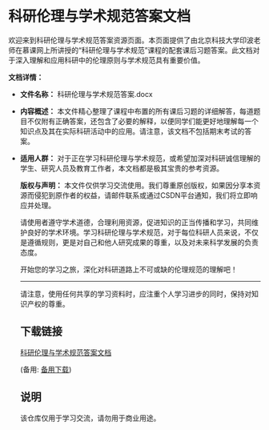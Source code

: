 # 科研伦理与学术规范答案文档

欢迎来到科研伦理与学术规范答案资源页面。本页面提供了由北京科技大学印波老师在慕课网上所讲授的“科研伦理与学术规范”课程的配套课后习题答案。此文档对于深入理解和应用科研中的伦理原则与学术规范具有重要价值。

**文档详情：**
- **文件名称：** 科研伦理与学术规范答案.docx
- **内容概述：** 本文件精心整理了课程中布置的所有课后习题的详细解答，每道题目不仅附有正确答案，还包含了必要的解释，以便同学们能更好地理解每一个知识点及其在实际科研活动中的应用。请注意，该文档不包括期末考试的答案。
- **适用人群：** 对于正在学习科研伦理与学术规范，或希望加深对科研诚信理解的学生、研究人员及教育工作者，本文档都是极其宝贵的参考资源。

  **版权与声明：**
  本文件仅供学习交流使用。我们尊重原创版权，如果因分享本资源而侵犯到原作者的权益，请邮件联系或通过CSDN平台通知，我们将立即响应并处理。

  请使用者遵守学术道德，合理利用资源，促进知识的正当传播和学习，共同维护良好的学术环境。学习科研伦理与学术规范，对于每位科研人员来说，不仅是遵循规则，更是对自己和他人研究成果的尊重，以及对未来科学发展的负责态度。

  开始您的学习之旅，深化对科研道路上不可或缺的伦理规范的理解吧！

  ---

  请注意，使用任何共享的学习资料时，应注重个人学习进步的同时，保持对知识产权的尊重。

  ## 下载链接
  [科研伦理与学术规范答案文档](https://pan.quark.cn/s/e9ba6fe30fe6) 

  (备用: [备用下载](https://pan.baidu.com/s/1Jeezw_8iAbak5Ks0W3_Ssw?pwd=1234))

  ## 说明

  该仓库仅用于学习交流，请勿用于商业用途。
